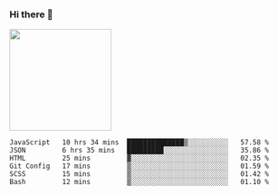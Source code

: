 ### Hi there 👋

<!--
**hwolf0610/hwolf0610** is a ✨ _special_ ✨ repository because its `README.md` (this file) appears on your GitHub profile.

Here are some ideas to get you started:

- 🔭 I’m currently working on ...
- 🌱 I’m currently learning ...
- 👯 I’m looking to collaborate on ...
- 🤔 I’m looking for help with ...
- 💬 Ask me about ...
- 📫 How to reach me: ...
- 😄 Pronouns: ...
- ⚡ Fun fact: ...
-->

<img height="180em" src="https://github-readme-stats.vercel.app/api?username=hwolf0610&show_icons=true&hide_border=true&&count_private=true&include_all_commits=true" />


<!--START_SECTION:waka-->

```text
JavaScript   10 hrs 34 mins  ██████████████▒░░░░░░░░░░   57.58 %
JSON         6 hrs 35 mins   █████████░░░░░░░░░░░░░░░░   35.86 %
HTML         25 mins         ▓░░░░░░░░░░░░░░░░░░░░░░░░   02.35 %
Git Config   17 mins         ▒░░░░░░░░░░░░░░░░░░░░░░░░   01.59 %
SCSS         15 mins         ▒░░░░░░░░░░░░░░░░░░░░░░░░   01.42 %
Bash         12 mins         ▒░░░░░░░░░░░░░░░░░░░░░░░░   01.10 %
```

<!--END_SECTION:waka-->
